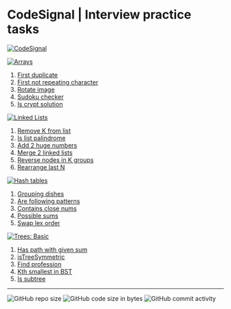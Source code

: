 # CodeSignal | Interview practice tasks

[![CodeSignal](https://img.shields.io/badge/Interview%20Practice-%40Code%20Signal-darkblue)](https://app.codesignal.com/interview-practice)

[![Arrays](https://img.shields.io/badge/Arrays-259)](./docs/arrays.md)

1. [First duplicate](./docs/arrays.md#firstDuplicate)
2. [First not repeating character](./docs/arrays.md#firstNotRepeatingCharacter)
3. [Rotate image](./docs/arrays.md#rotateImage)
4. [Sudoku checker](./docs/arrays.md#sudoku2)
5. [Is crypt solution](./docs/arrays.md#isCryptSolution)

[![Linked Lists](https://img.shields.io/badge/Linked%20Lists-259)](./docs/linked_lists.md)

1. [Remove K from list](./docs/linked_lists.md#removeKFromList)
2. [Is list palindrome](./docs/linked_lists.md#islistpalindrome)
3. [Add 2 huge numbers](./docs/linked_lists.md#addTwoHugeNumbers)
4. [Merge 2 linked lists](./docs/linked_lists.md#mergeTwoLinkedLists)
5. [Reverse nodes in K groups](./docs/linked_lists.md#reverseNodesInKGroups)
6. [Rearrange last N](./docs/linked_lists.md#rearrangeLastN)

[![Hash tables](https://img.shields.io/badge/Hash%20tables-259)](./docs/hash_tables.md)

1. [Grouping dishes](./docs/hash_tables.md#groupingDishes)
2. [Are following patterns](./docs/hash_tables.md#areFollowingPatterns)
3. [Contains close nums](./docs/hash_tables.md#containsCloseNums)
4. [Possible sums](./docs/hash_tables.md#possibleSums)
5. [Swap lex order](./docs/hash_tables.md#swapLexOrder)

[![Trees: Basic](https://img.shields.io/badge/Trees%20basic-259)](./docs/trees_basic.md)

1. [Has path with given sum](./docs/trees_basic.md#hasPathWithGivenSum)
2. [isTreeSymmetric](./docs/trees_basic.md#isTreeSymmetric)
3. [Find profession](./docs/trees_basic.md#findProfession)
4. [Kth smallest in BST](./docs/trees_basic.md#kthSmallestInBST)
5. [Is subtree](./docs/trees_basic.md#isSubtree)

---

![GitHub repo size](https://img.shields.io/github/repo-size/valerii-frontend/my_code_signal_tasks?style=for-the-badge)
![GitHub code size in bytes](https://img.shields.io/github/languages/code-size/valerii-frontend/my_code_signal_tasks?style=for-the-badge) ![GitHub commit activity](https://img.shields.io/github/commit-activity/m/valerii-frontend/my_code_signal_tasks?color=%23B34EE9&style=for-the-badge)
